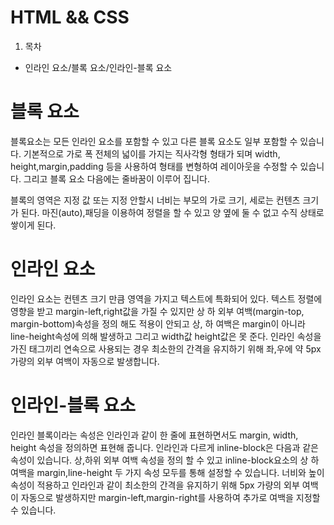 # HTML && CSS

1. 목차
  - 인라인 요소/블록 요소/인라인-블록 요소


# 블록 요소

블록요소는 모든 인라인 요소를 포함할 수 있고 다른 블록 요소도 일부 포함할 수 있습니다.
기본적으로 가로 폭 전체의 넓이를 가지는 직사각형 형태가 되며 width, height,margin,padding 등을 사용하여 형태를 변형하여 레이아웃을 수정할 수 있습니다. 그리고 블록 요소 다음에는 줄바꿈이 이루어 집니다.

블록의 영역은 지정 값 또는 지정 안할시 너비는 부모의 가로 크기, 세로는 컨텐츠 크기가 된다.
마진(auto),패딩을 이용하여 정렬을 할 수 있고 양 옆에 둘 수 없고 수직 상태로 쌓이게 된다.

# 인라인 요소

인라인 요소는 컨텐츠 크기 만큼 영역을 가지고 텍스트에 특화되어 있다. 텍스트 정렬에 영향을 받고 margin-left,right값을 가질 수 있지만 상 하 외부 여백(margin-top, margin-bottom)속성을 정의 해도 적용이 안되고 상, 하 여백은 margin이 아니라 line-height속성에 의해 발생하고 그리고  width값 height값은 못 준다. 인라인 속성을 가진 태그끼리 연속으로 사용되는 경우 최소한의 간격을 유지하기 위해 좌,우에 약 5px 가량의 외부 여백이 자동으로 발생합니다.

# 인라인-블록 요소

인라인 블록이라는 속성은 인라인과 같이 한 줄에 표현하면서도 margin, width, height 속성을 정의하면 표현해 줍니다. 
인라인과 다르게 inline-block은 다음과 같은 속성이 있습니다. 
상,하위 외부 여백 속성을 정의 할 수 있고 inline-block요소의 상 하 여백을 margin,line-height 두 가지 속성 모두를 통해 설정할 수 있습니다.
너비와 높이 속성이 적용하고 인라인과 같이 최소한의 간격을 유지하기 위해 5px 가량의 외부 여백이 자동으로 발생하지만 margin-left,margin-right를 사용하여 추가로 여백을 지정할 수 있습니다.
